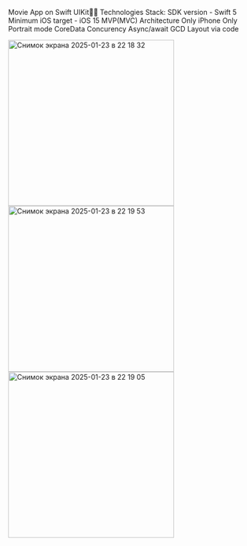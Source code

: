 Movie App on Swift UIKit🎥🍿
Technologies Stack:
SDK version - Swift 5
Minimum iOS target - iOS 15
MVP(MVC) Architecture
Only iPhone
Only Portrait mode
CoreData
Concurency Async/await GCD
Layout via code



<img width="337" alt="Снимок экрана 2025-01-23 в 22 18 32" src="https://github.com/user-attachments/assets/a4e67d2f-b4f8-480b-9f0f-4426655aa069" />
<img width="337" alt="Снимок экрана 2025-01-23 в 22 19 53" src="https://github.com/user-attachments/assets/78d96f00-6b3c-4f28-98a6-416c2559ddc9" />
<img width="337" alt="Снимок экрана 2025-01-23 в 22 19 05" src="https://github.com/user-attachments/assets/13b67cae-414c-4bff-b1ed-b029148441b7" />
